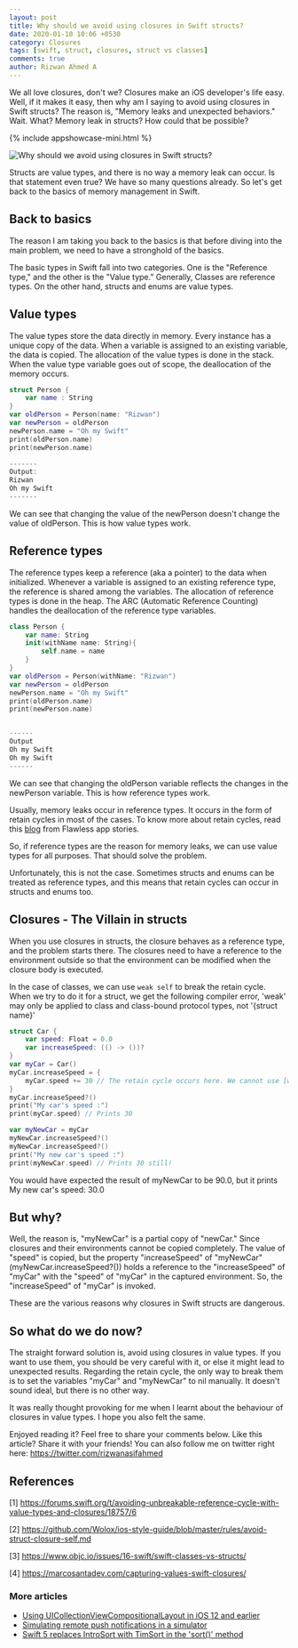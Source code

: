 ```yaml
---
layout: post
title: Why should we avoid using closures in Swift structs?
date: 2020-01-10 10:06 +0530
category: Closures
tags: [swift, struct, closures, struct vs classes]
comments: true
author: Rizwan Ahmed A
---
```


We all love closures, don't we? Closures make an iOS developer's life easy. Well, if it makes it easy, then why am I saying to avoid using closures in Swift structs? The reason is, "Memory leaks and unexpected behaviors."
Wait. What? Memory leak in structs? How could that be possible?

{% include appshowcase-mini.html %}

![Why should we avoid using closures in Swift structs?](/blog/assets/images/closuresinstructs.png)

Structs are value types, and there is no way a memory leak can occur.
Is that statement even true? We have so many questions already. So let's get back to the basics of memory management in Swift.

## **Back to basics**

The reason I am taking you back to the basics is that before diving into the main problem, we need to have a stronghold of the basics.

 The basic types in Swift fall into two categories. One is the "Reference type," and the other is the "Value type." Generally, Classes are reference types. On the other hand, structs and enums are value types.

## **Value types**

The value types store the data directly in memory. Every instance has a unique copy of the data. When a variable is assigned to an existing variable, the data is copied. The allocation of the value types is done in the stack. When the value type variable goes out of scope, the deallocation of the memory occurs.

```swift
struct Person {
    var name : String
}
var oldPerson = Person(name: "Rizwan")
var newPerson = oldPerson
newPerson.name = "Oh my Swift"
print(oldPerson.name)
print(newPerson.name)

-------
Output:
Rizwan
Oh my Swift
-------
```

We can see that changing the value of the newPerson doesn't change the value of oldPerson. This is how value types work.

## **Reference types**

The reference types keep a reference (aka a pointer) to the data when initialized. Whenever a variable is assigned to an existing reference type, the reference is shared among the variables. The allocation of reference types is done in the heap. The ARC (Automatic Reference Counting) handles the deallocation of the reference type variables.

```swift
class Person {
    var name: String
    init(withName name: String){
        self.name = name
    }
}
var oldPerson = Person(withName: "Rizwan")
var newPerson = oldPerson
newPerson.name = "Oh my Swift"
print(oldPerson.name)
print(newPerson.name)


------
Output
Oh my Swift
Oh my Swift
------
```

We can see that changing the oldPerson variable reflects the changes in the newPerson variable. This is how reference types work.

Usually, memory leaks occur in reference types. It occurs in the form of retain cycles in most of the cases. To know more about retain cycles, read this [blog](https://medium.com/flawless-app-stories/memory-leaks-in-swift-bfd5f95f3a74) from Flawless app stories.

So, if reference types are the reason for memory leaks, we can use value types for all purposes. That should solve the problem.

Unfortunately, this is not the case. Sometimes structs and enums can be treated as reference types, and this means that retain cycles can occur in structs and enums too.

## **Closures - The Villain in structs**

When you use closures in structs, the closure behaves as a reference type, and the problem starts there. The closures need to have a reference to the environment outside so that the environment can be modified when the closure body is executed.

In the case of classes, we can use `weak self` to break the retain cycle. When we try to do it for a struct, we get the following compiler error, 'weak' may only be applied to class and class-bound protocol types, not '{struct name}'

```swift
struct Car {
    var speed: Float = 0.0
    var increaseSpeed: (() -> ())?
}
var myCar = Car()
myCar.increaseSpeed = {
    myCar.speed += 30 // The retain cycle occurs here. We cannot use [weak myCar] as myCar is a value type.
}
myCar.increaseSpeed?()
print("My car's speed :")
print(myCar.speed) // Prints 30

var myNewCar = myCar
myNewCar.increaseSpeed?()
myNewCar.increaseSpeed?()
print("My new car's speed :")
print(myNewCar.speed) // Prints 30 still!
```

You would have expected the result of myNewCar to be 90.0, but it prints My new car's speed: 30.0

## **But why?**

Well, the reason is, "myNewCar" is a partial copy of "newCar." Since closures and their environments cannot be copied completely. The value of "speed" is copied, but the property "increaseSpeed" of "myNewCar" (myNewCar.increaseSpeed?()) holds a reference to the "increaseSpeed" of "myCar" with the "speed" of "myCar" in the captured environment. So, the "increaseSpeed" of "myCar" is invoked.

These are the various reasons why closures in Swift structs are dangerous.

## **So what do we do now?**

The straight forward solution is, avoid using closures in value types. If you want to use them, you should be very careful with it, or else it might lead to unexpected results.
Regarding the retain cycle, the only way to break them is to set the variables "myCar" and "myNewCar" to nil manually. It doesn't sound ideal, but there is no other way.

It was really thought provoking for me when I learnt about the behaviour of closures in value types. I hope you also felt the same.

 Enjoyed reading it? Feel free to share your comments below. Like this article? Share it with your friends!
 You can also follow me on twitter right here: <https://twitter.com/rizwanasifahmed>

## **References**

 [1] <https://forums.swift.org/t/avoiding-unbreakable-reference-cycle-with-value-types-and-closures/18757/6>

 [2] <https://github.com/Wolox/ios-style-guide/blob/master/rules/avoid-struct-closure-self.md>

 [3] <https://www.objc.io/issues/16-swift/swift-classes-vs-structs/>

 [4] <https://marcosantadev.com/capturing-values-swift-closures/>

### More articles

- [Using UICollectionViewCompositionalLayout in iOS 12 and earlier](/blog/2020/03/18/using-uicollectionviewcompositionallayout-in-ios-12-and-earlier/)
- [Simulating remote push notifications in a simulator](/blog/2020/02/13/simulating-remote-push-notifications-in-a-simulator/)
- [Swift 5 replaces IntroSort with TimSort in the 'sort()' method](/blog/2019/09/29/swift-5-replaces-introsort-with-timsort-in-the-sort-method/)
